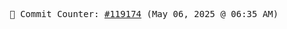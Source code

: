 <p align="center">
    <samp>
        📮 Commit Counter: <a href="https://github.com/Javascript-void0/Javascript-void0/commits/main">#119174</a> (May 06, 2025 @ 06:35 AM)
    </samp>
</p>